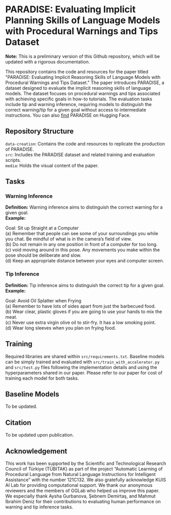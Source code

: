 # PARADISE: Evaluating Implicit Planning Skills of Language Models with Procedural Warnings and Tips Dataset

**Note:** This is a preliminary version of this Github repository, which will be updated with a rigorous documentation.  

This repository contains the code and resources for the paper titled "PARADISE: Evaluating Implicit Reasoning Skills of Language Models with Procedural Warnings and Tips Dataset." The paper introduces PARADISE, a dataset designed to evaluate the implicit reasoning skills of language models. The dataset focuses on procedural warnings and tips associated with achieving specific goals in how-to tutorials. The evaluation tasks include tip and warning inference, requiring models to distinguish the correct warning/tip for a given goal without access to intermediate instructions. You can also [find](https://huggingface.co/datasets/GGLab/PARADISE) PARADISE on Hugging Face.

## Repository Structure
`data-creation`: Contains the code and resources to replicate the production of PARADISE. <br>
`src`: Includes the PARADISE dataset and related training and evaluation scripts. <br>
`media`: Holds the visual content of the paper. <br>

## Tasks
### Warning Inference
**Definition:** Warning inference aims to distinguish the correct warning for a given goal. <br>
**Example:** 

Goal: Sit up Straight at a Computer <br>
(a) Remember that people can see some of your surroundings you while you chat. Be mindful of what is in the camera’s field of view. <br>
(b) Do not remain in any one position in front of a computer for too long. <br>
(c) void moving around in this pose. Any movements you make within the pose should be deliberate and slow. <br>
(d) Keep an appropriate distance between your eyes and computer screen. <br>

### Tip Inference
**Definition:** Tip inference aims to distinguish the correct tip for a given goal. <br>
**Example:** 

Goal: Avoid Oil Splatter when Frying <br>
(a) Remember to have lots of sides apart from just the barbecued food. <br>
(b) Wear clear, plastic gloves if you are going to use your hands to mix the meat. <br>
(c) Never use extra virgin olive oil to stir-fry. It has a low smoking point. <br>
(d) Wear long sleeves when you plan on frying food. <br>

## Training

Required libraries are shared within `src/requirements.txt`. Baseline models can be simply trained and evaluated with `src/train_with_accelerator.py` and `src/test.py` files following the implementation details and using the hyperparameters shared in our paper. Please refer to our paper for cost of training each model for both tasks.

## Baseline Models

To be updated.

## Citation 

To be updated upon publication.

## Acknowledgement

This work has been supported by the Scientific and Technological Research Council of Türkiye (TÜBITAK) as part of the project “Automatic Learning of Procedural Language from Natural Language Instructions for Intelligent Assistance” with the number 121C132. We also gratefully acknowledge KUIS AI Lab for providing computational support. We thank our anonymous reviewers and the members of GGLab who helped us improve this paper. We especially thank Aysha Gurbanova, Şebnem Demirtaş, and Mahmut İbrahim Deniz for their contributions to evaluating human performance on warning and tip inference tasks.
